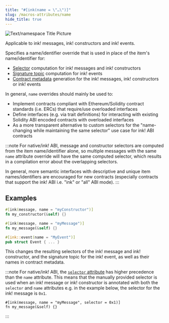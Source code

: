 ```yaml
---
title: "#[ink(name = \"…\")]"
slug: /macros-attributes/name
hide_title: true
---
```


![Text/namespace Title Picture](/img/title/text/namespace.svg)

Applicable to ink! messages, ink! constructors and ink! events.

Specifies a name/identifier override that is used in place of the item's name/identifier for:
- [Selector][selector] computation for ink! messages and ink! constructors
- [Signature topic][signature-topic] computation for ink! events
- [Contract metadata][metadata] generation for the ink! messages, ink! constructors or ink! events

[selector]: ./selector.md
[signature-topic]: ../basics/events.md#signature-topic
[metadata]: ../basics/metadata/overview.md#topics

In general, `name` overrides should mainly be used to:
- Implement contracts compliant with Ethereum/Solidity contract standards (i.e. ERCs)
  that require/use overloaded interfaces
- Define interfaces (e.g. via trait definitions) for interacting with
  existing Solidity ABI encoded contracts with overloaded interfaces
- As a more transparent alternative to custom selectors for the
  "name-changing while maintaining the same selector" use case for ink! ABI contracts

:::note
For native/ink! ABI, message and constructor selectors are computed from the item name/identifier alone,
so multiple messages with the same `name` attribute override will have the same computed selector,
which results in a compilation error about the overlapping selectors.

In general, more semantic interfaces with descriptive and unique item names/identifiers
are encouraged for new contracts (especially contracts that support the ink! ABI
i.e. "ink" or "all" ABI mode).
:::

## Examples

```rust
#[ink(message, name = "myConstructor")]
fn my_constructor(&self) {}

#[ink(message, name = "myMessage")]
fn my_message(&self) {}

#[ink::event(name = "MyEvent")]
pub struct Event { ... }
```
    
This changes the resulting selectors of the ink! message and ink! constructor,
and the signature topic for the ink! event, as well as their names in contract metadata.

:::note
For native/ink! ABI, the [`selector` attribute][selector] has higher precedence than the `name` attribute.
This means that the manually provided selector is used when an ink! message or ink! constructor
is annotated with both the `selector` and `name` attributes e.g.
in the example below, the selector for the ink! message is `0x1`.

```
#[ink(message, name = "myMessage", selector = 0x1)]
fn my_message(&self) {}
```
:::